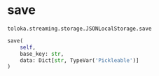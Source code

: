# save
`toloka.streaming.storage.JSONLocalStorage.save`

```python
save(
    self,
    base_key: str,
    data: Dict[str, TypeVar('Pickleable')]
)
```

